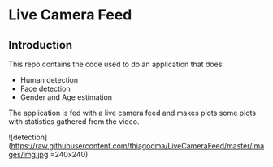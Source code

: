 # Live Camera Feed

## Introduction

This repo contains the code used to do an application that does:
* Human detection
* Face detection
* Gender and Age estimation

The application is fed with a live camera feed and makes plots some plots with statistics gathered from the video.

![detection](https://raw.githubusercontent.com/thiagodma/LiveCameraFeed/master/images/img.jpg =240x240)

